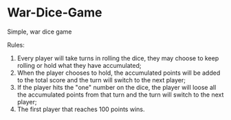 # War-Dice-Game

Simple, war dice game

Rules:

1. Every player will take turns in rolling the dice, they may choose to keep rolling or hold what they have accumulated;
2. When the player chooses to hold, the accumulated points will be added to the total score and the turn will switch to the next player;
3. If the player hits the "one" number on the dice, the player will loose all the accumulated points from that turn and the turn will switch to the next player;
4. The first player that reaches 100 points wins.
